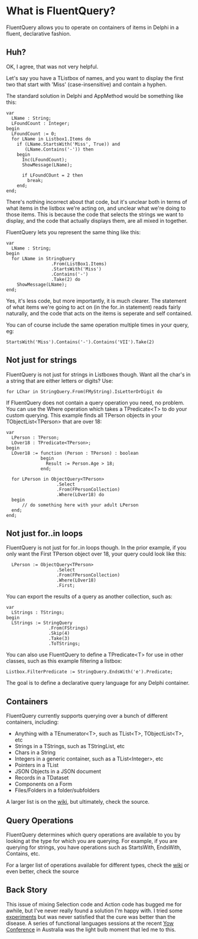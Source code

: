 What is FluentQuery?
====================
FluentQuery allows you to operate on containers of items in Delphi in a fluent, declarative fashion. 


Huh?
----

OK, I agree, that was not very helpful. 

Let's say you have a TListbox of names, and you want to display the first two that start with 'Miss' (case-insensitive) and contain a hyphen.  

The standard solution in Delphi and AppMethod would be something like this:

    var
      LName : String;
      LFoundCount : Integer;
    begin
      LFoundCount := 0;
      for LName in Listbox1.Items do
        if (LName.StartsWith('Miss', True)) and
           (LName.Contains('-')) then
        begin
          Inc(LFoundCount);
          ShowMessage(LName);

          if LFoundCOunt = 2 then
            break;
        end;
    end;


There's nothing incorrect about that code, but it's unclear both in terms of what items in the listbox we're acting on, and unclear what we're doing to those items. This is because the code that selects the strings we want to display, and the code that actually displays them, are all mixed in together.

FluentQuery lets you represent the same thing like this:

    var
      LName : String;
    begin
      for LName in StringQuery
                     .From(ListBox1.Items)
                     .StartsWith('Miss')
                     .Contains('-')
                     .Take(2) do
        ShowMessage(LName);
    end;

 
Yes, it's less code, but more importantly, it is much clearer. The statement of what items we're going to act on (in the for..in statement) reads fairly naturally, and the code that acts on the items is seperate and self contained. 

You can of course include the same operation multiple times in your query, eg: 

    StartsWith('Miss').Contains('-').Contains('VII').Take(2)


Not just for strings
--------------------

FluentQuery is not just for strings in Listboxes though. Want all the char's in a string that are either letters or digits? Use:
   
    for LChar in StringQuery.From(FMyString).IsLetterOrDigit do
    
If FluentQuery does not contain a query operation you need, no problem. You can use the Where operation which takes a TPredicate&lt;T> to do your custom querying. This example finds all TPerson objects in your TObjectList&lt;TPerson> that are over 18: 


    var
      LPerson : TPerson;
      LOver18 : TPredicate<TPerson>;
    begin
      LOver18 := function (Person : TPerson) : boolean
                 begin
                   Result := Person.Age > 18;
                 end;
    
      for LPerson in ObjectQuery<TPerson>
                       .Select
                       .From(FPersonCollection)
                       .Where(LOver18) do
      begin
          // do something here with your adult LPerson
      end;
    end;
   
    
Not just for..in loops
--------------------------
FluentQuery is not just for for..in loops though. In the prior example, if you only want the First TPerson object over 18, your query could look like this:



      LPerson := ObjectQuery<TPerson>
                       .Select
                       .From(FPersonCollection)
                       .Where(LOver18)
                       .First;


You can export the results of a query as another collection, such as:

    var
      LStrings : TStrings;
    begin
      LStrings := StringQuery
                    .From(FStrings)
                    .Skip(4)
                    .Take(3)
                    .ToTStrings;

You can also use FluentQuery to define a TPredicate&lt;T> for use in other classes, such as this example filtering a listbox:

    Listbox.FilterPredicate := StringQuery.EndsWith('e').Predicate;

The goal is to define a declarative query language for any Delphi container. 

Containers
----------
FluentQuery currently supports querying over a bunch of different containers, including:

- Anything with a TEnumerator&lt;T>, such as TList&lt;T>, TObjectList&lt;T>, etc 
- Strings in a TStrings, such as TStringList, etc
- Chars in a String
- Integers in a generic container, such as a TList&lt;Integer>, etc
- Pointers in a TList
- JSON Objects in a JSON document
- Records in a TDataset
- Components on a Form
- Files/Folders in a folder/subfolders

A larger list is on the [wiki](https://github.com/malcolmgroves/FluentQuery/wiki/Supported-Containers), but ultimately, check the source.


Query Operations
----------------
FluentQuery determines which query operations are available to you by looking at the type for which you are querying. For example, if you are querying for strings, you have operations such as StartsWith, EndsWith, Contains, etc.

For a larger list of operations available for different types, check the [wiki](https://github.com/malcolmgroves/FluentQuery/wiki/query-operations) or even better, check the source


Back Story
----------
This issue of mixing Selection code and Action code has bugged me for awhile, but I've never really found a solution I'm happy with. I tried some [experiments](http://www.malcolmgroves.com/blog/?p=273) but was never satisfied that the cure was better than the disease. A series of functional languages sessions at the recent [Yow Conference](http://yowconference.com.au/) in Australia was the light bulb moment that led me to this.  
